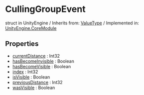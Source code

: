 # CullingGroupEvent
struct in UnityEngine
 / Inherits from: <a href="https://docs.unity3d.com/6000.0/Documentation/ScriptReference/ValueType.html">ValueType</a> / Implemented in: <a href="https://docs.unity3d.com/6000.0/Documentation/ScriptReference/UnityEngine.CoreModule.html">UnityEngine.CoreModule</a>

## Properties
- <a href="https://docs.unity3d.com/6000.0/Documentation/ScriptReference/CullingGroupEvent-currentDistance.html">currentDistance</a> : Int32
- <a href="https://docs.unity3d.com/6000.0/Documentation/ScriptReference/CullingGroupEvent-hasBecomeInvisible.html">hasBecomeInvisible</a> : Boolean
- <a href="https://docs.unity3d.com/6000.0/Documentation/ScriptReference/CullingGroupEvent-hasBecomeVisible.html">hasBecomeVisible</a> : Boolean
- <a href="https://docs.unity3d.com/6000.0/Documentation/ScriptReference/CullingGroupEvent-index.html">index</a> : Int32
- <a href="https://docs.unity3d.com/6000.0/Documentation/ScriptReference/CullingGroupEvent-isVisible.html">isVisible</a> : Boolean
- <a href="https://docs.unity3d.com/6000.0/Documentation/ScriptReference/CullingGroupEvent-previousDistance.html">previousDistance</a> : Int32
- <a href="https://docs.unity3d.com/6000.0/Documentation/ScriptReference/CullingGroupEvent-wasVisible.html">wasVisible</a> : Boolean
